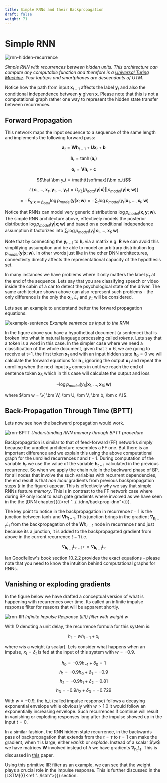 ```yaml
---
title: Simple RNNs and their Backpropagation
draft: false
weight: 71
---
```


# Simple RNN 
![rnn-hidden-recurrence](images/rnn-hidden-recurrence.png#center)

*Simple RNN with recurrences between hidden units. This architecture can compute any computable function and therefore is a [Universal Turing Machine](http://alvyray.com/CreativeCommons/BizCardUniversalTuringMachine_v2.3.pdf). Your laptops and smartphones are descendants of UTM.* 

Notice how the path from input $\bm x_{t-1}$ affects the label $\bm y_{t}$ and also the conditional independence between $\bm y$ given $\bm x$. Please note that this is not a computational graph rather one way to represent the hidden state transfer between recurrences.

## Forward Propagation 

This network maps the input sequence to a sequence of the same length and implements the following forward pass:

$$\bm a_t = \bm W \bm h _{t-1} + \bm U \bm x_t + \bm b$$

$$\bm h_t = \tanh(\bm a_t)$$

$$\bm o_t = \bm V \bm h_t + \bm c$$

$$\hat \bm y_t = \mathtt{softmax}(\bm o_t)$$

$$L(\bm x_1, \dots , \bm x_{\tau}, \bm y_1, \dots , \bm y_{\tau}) = D_{KL}[\hat p_{data}(\bm y | \bm x) || p_{model}(\bm y | \bm x; \bm w)]$$

$$= - E_{\bm y | \bm x ≋ \hat{p}_{data}} \log p_{model}(\bm y | \bm x ; \bm w)  = - \sum_t \log p_{model}(y_t | \bm x_1, \dots, \bm x_t ; \bm w)$$ 

Notice that RNNs can model very generic distributions  $\log p_{model}(\bm x, \bm y ; \bm w)$. The simple RNN architecture above, effectively models the posterior distribution $\log p_{model}(\bm y | \bm x ; \bm w)$  and based on a conditional independence assumption it factorizes into $\sum_t \log p_{model}(y_t | \bm x_1, \dots, \bm x_t ; \bm w)$. 

Note that by connecting the $\bm y_{t-1}$ to $\bm h_t$ via a matrix e.g. $\bm R$ we can avoid this simplifying assumption and be able to model an arbitrary distribution $\log p_{model}(\bm y | \bm x ; \bm w)$. In other words just like in the other DNN architectures, connectivity directly affects the representational capacity of the hypothesis set. 

In many instances we have problems where it only matters the label $y_\tau$ at the end of the sequence. Lets say that you are classifying speech or video inside the cabin of a car to detect the psychological state of the driver. The same architecture shown above can also represent such problems - the only difference is the only the $\bm o_\tau$, $L_\tau$ and $y_\tau$ will be considered. 

Lets see an example to understand better the forward propagation equations.

![example-sentence](images/example-sentence.png#center)
*Example sentence as input to the RNN*

In the figure above you have a hypothetical document (a sentence) that is broken into what in natural language processing called _tokens_. Lets say that a token is a word in this case. In the simpler case where we need a classification of the whole document, given that $\tau=6$, we are going to receive at t=1, the first token $\bm x_1$ and with an input hidden state  $\bm h_0 = 0$ we will calculate the forward equations for $\bm h_1$, ignoring the output $\bm o_1$ and repeat the unrolling when the next input $\bm x_2$ comes in until we reach the end of sentence token $\bm x_6$ which in this case will calculate the output and loss 

$$- \log p_{model} (y_6|\bm x_1, \dots , \bm x_6; \bm  w)$$ 

where $\bm w = \\{ \bm W, \bm U, \bm V, \bm b, \bm c \\}$. 


## Back-Propagation Through Time (BPTT)

Lets now see how the backward propagation would work. 

![rnn-BPTT](images/rnn-BPTT.png#center)
*Understanding RNN memory through BPTT procedure*

Backpropagation is similar to that of feed-forward (FF) networks simply because the unrolled architecture resembles a FF one. But there is an important difference and we explain this using the above computational graph for the unrolled recurrences $t$ and $t-1$. During computation of the variable $\bm h_t$ we use the value of the variable $\bm h_{t-1}$ calculated in the previous recurrence. So when we apply the chain rule in the backward phase of BP, for all nodes that involve the such variables with recurrent dependencies, the end result is that _non local_ gradients from previous backpropagation steps ($t$ in the figure) appear. This is effectively why we say that simple RNNs feature _memory_. This is in contrast to the FF network case where during BP only local to each gate gradients where involved as we have seen in the the [DNN chapter]({{<ref "../../dnn/backprop-dnn">}}). 

The key point to notice in the backpropagation in recurrence $t-1$ is the junction between $\tanh$ and $\bm V \bm h_{t-1}$. This junction brings in the gradient $\nabla_{\bm h_{t-1}}L_t$ from the backpropagation of the $\bm W h_{t-1}$ node in recurrence $t$ and just because its a junction, it is added to the backpropagated gradient from above in the current recurrence $t-1$ i.e.

$$\nabla_{\bm h_{t-1}}L_{t-1} += \nabla_{\bm h_{t-1}}L_t $$ 

Ian Goodfellow's book section 10.2.2 provides the exact equations - please note that you need to know the intuition behind computational graphs for RNNs. 


## Vanishing or exploding gradients

In the figure below we have drafted a conceptual version of what is happening with recurrences over time. Its called an infinite impulse response filter for reasons that will be apparent shortly. 

![rnn-IIR](images/rnn-IIR.png#center)
*Infinite Impulse Response (IIR) filter with weight $w$*

With $D$ denoting a unit delay, the recurrence formula for this system is:

$$h_t = w h_{t-1} + x_t$$

where $w$is a weight (a scalar). Lets consider what happens when an impulse, $x_t = \delta_t$ is fed at the input of this system with $w=-0.9$. 

$$h_0 = -0.9 h_{-1} + \delta_0 = 1$$
$$h_1 = -0.9 h_{0} + \delta_1 = -0.9$$
$$h_2 = -0.9 h_{1} + \delta_2 = 0.81$$
$$h_3 = -0.9 h_{2} + \delta_3 = -0.729$$

With $w=-0.9$, the h_t (called impulse response) follows a decaying exponential envelope while obviously with $w > 1.0$ it would follow an exponentially increasing envelope. Such recurrences if continue will result in vanishing or exploding responses long after the impulse showed up in the input $t=0$. 

In a similar fashion, the RNN hidden state recurrence, in the backwards pass of backpropagation that extends from the $t=\tau$ to $t=1$ can make the gradient, when $\tau$ is large, either _vanish_ or _explode_. Instead of a scalar $\w$ we have matrices $\bm W$ involved instead of $h$ we have gradients $\nabla_{\bm h_{t}}L_{t}$. This is discussed in [this](http://proceedings.mlr.press/v28/pascanu13.pdf) paper.

Using this primitive IIR filter as an example, we can see that the weight plays a crucial role in the impulse response. This is further discussed in the [LSTM]({{<ref "../lstm">}}) section. 
 